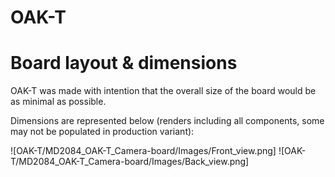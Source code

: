# OAK-T

# Board layout & dimensions
OAK-T was made with intention that the overall size of the board would be as minimal as possible. 

Dimensions are represented below (renders including all components, some may not be populated in production variant):

![OAK-T/MD2084_OAK-T_Camera-board/Images/Front_view.png]
![OAK-T/MD2084_OAK-T_Camera-board/Images/Back_view.png]
